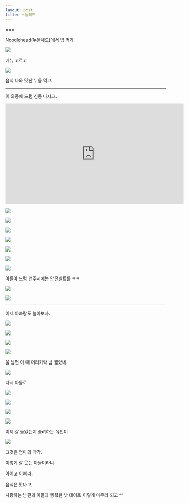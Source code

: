 ```yaml
---
layout: post
title: 누들헤드
---
```

===

[Noodlehead(누들헤드)](http://www.noodleheadpgh.com/)에서 밥 먹기

![](https://lh3.googleusercontent.com/kayoOmLL0w5F_WREIlXDkX9nOXmK36GjqZIZFpLJ1LA=w831-h1247-no)

메뉴 고르고

![](https://lh3.googleusercontent.com/VJDVujsqMdXJ7PB9pbMZdswOpgjlxArh2Hnk7Q6OC6k=w831-h1247-no)

음식 나와 맛난 누들 먹고.

---

이 와중에 드럼 신동 나시고.

<iframe width="560" height="315" src="https://www.youtube.com/embed/jEeFpR_VPu4" frameborder="0" allowfullscreen></iframe>


![](https://lh3.googleusercontent.com/RzKsknqAVkyOAkSZ8IWWrfxzrmpMGYbXvSVhYVZTF5E=w831-h1247-no)

![](https://lh3.googleusercontent.com/1Tr-QgLkAaVOLczMmWJ_QnRtZ95W3qRmilBepk9kUsQ=w831-h1247-no)

![](https://lh3.googleusercontent.com/J6Lpb1p9gqueK4W8PLp7RnzGHTus35xJ1TwpyN4pz78=w831-h1247-no)

![](https://lh3.googleusercontent.com/2XYJxwkT3BBYeJAZw7PctjgYO4JslCIsYQJvilcSkX8=w831-h1247-no)

![](https://lh3.googleusercontent.com/wZvzq_Vt6UJh8u_RcQOzqwVcc7WjfwRWCmUCY3frWcA=w831-h1247-no)

![](https://lh3.googleusercontent.com/827Kg77sEQmAXRu3QS2Y8ayGVZsRoblva99rAxUNqA8=w831-h1247-no)

![](https://lh3.googleusercontent.com/_G25eo0IF_aQQFhRAXV5yj0Vj6TdDJ4qCSso_gn5cdQ=w831-h1247-no)

아들아 드럼 연주시에는 안전벨트를 ㅋㅋ

![](https://lh3.googleusercontent.com/doOubbiw_1n_DwlyQQIdfB-aWK-Ta2PePqn7kOojOMc=w831-h1247-no)

![](https://lh3.googleusercontent.com/9sjADFrLetplsKeCxb-FnBWBLQ1HZM1Vt4gF2-E6fwQ=w831-h1247-no)

---

이제 아빠랑도 놀아보자. 

![](https://lh3.googleusercontent.com/yWcHsMVT4Kc-DK-nY2--kN-V4QHTYfqq6o83bMbHr9o=w831-h1247-no)

![](https://lh3.googleusercontent.com/Hx2yeTGvQQzo97GINzXLd-tvmMRj-fsA_j6Hae5kbSg=w831-h1247-no)

![](https://lh3.googleusercontent.com/Gb2_HSJe68Wcw-XZfnXV5Vyqz6yGLY-UtyXzWFUluNs=w831-h1247-no)

![](https://lh3.googleusercontent.com/SD5hHE32HCdsjYLhyuAsJq0MqTZmZzvUdOQv2MhWs8Y=w831-h1247-no)

울 남편 이 때 머리카락 넘 짧았네.

![](https://lh3.googleusercontent.com/MaLUXFUWdn5KMOzc2Of9Bst0ind7PdeUDjwKep830Zk=w831-h1247-no)

다시 아들로

![](https://lh3.googleusercontent.com/hpEB3c5dnLIdK4s-iu8dHKt2NGKXa09GkLmHr9M5SrA=w831-h1247-no)

![](https://lh3.googleusercontent.com/oZFqtLNJdI5dis35hIPhC_eg7gdglwvxe-YFYPDGzwM=w1871-h1247-no)

![](https://lh3.googleusercontent.com/ugomaqhRkTLBmA9HewQVnTYKBLXjmnWbYMOo-ZeP7CA=w1871-h1247-no)

![](https://lh3.googleusercontent.com/OylqL2DLZxHbOaG6Hn7o_FohgogVNk3eI9SgKBEP5sU=w1871-h1247-no)

이제 잘 놀았는지 졸려하는 유빈이

![](https://lh3.googleusercontent.com/Go4QPQvVUThCz3omNtM91gAJZyk7tpRSS0kRzVjlnVQ=w1871-h1247-no)

그것은 엄마의 착각.

이렇게 잘 웃는 아들이라니

아이고 이뻐라. 

음식은 맛나고, 

사랑하는 남편과 아들과 행복한 낮 데이트 이렇게 마무리 되고 ^^
